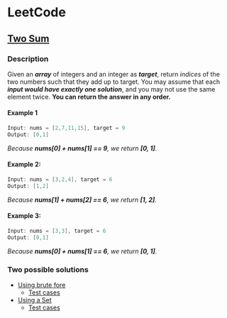 # LeetCode

## [Two Sum](https://leetcode.com/problems/two-sum)

### Description
Given an ***array*** of integers and an integer as ***target***, return *indices* of the two numbers such that they add up to target.
You may assume that each ***input would have exactly one solution***, and you may not use the same element twice.
**You can return the answer in any order.**

#### Example 1
```java
Input: nums = [2,7,11,15], target = 9
Output: [0,1]
```
*Because **nums[0] + nums[1] == 9**, we return **[0, 1]**.*

#### Example 2:
```java
Input: nums = [3,2,4], target = 6
Output: [1,2]
```
*Because **nums[1] + nums[2] == 6**, we return **[1, 2]**.*

#### Example 3:
```java
Input: nums = [3,3], target = 6
Output: [0,1]
```
*Because **nums[0] + nums[1] == 6**, we return **[0, 1]**.*

### Two possible solutions

* [Using brute fore](method1/TwoSum.java)
    * [Test cases](../../../../test/java/leetcode/TwoSum/method1/TwoSumTest.java)
* [Using a Set](method2/TwoSum.java)
    * [Test cases](../../../../test/java/leetcode/TwoSum/method2/TwoSumTest.java)
